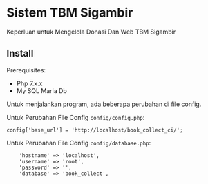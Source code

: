 Sistem TBM Sigambir
=================

Keperluan untuk Mengelola Donasi Dan Web TBM Sigambir

Install
----------

Prerequisites:

* Php 7.x.x
* My SQL Maria Db

Untuk menjalankan program, ada beberapa perubahan di file config.

Untuk Perubahan File Config `config/config.php`:

    config['base_url'] = 'http://localhost/book_collect_ci/';

Untuk Perubahan File Config `config/database.php`:

        'hostname' => 'localhost',
        'username' => 'root',
        'password' => '',
        'database' => 'book_collect',